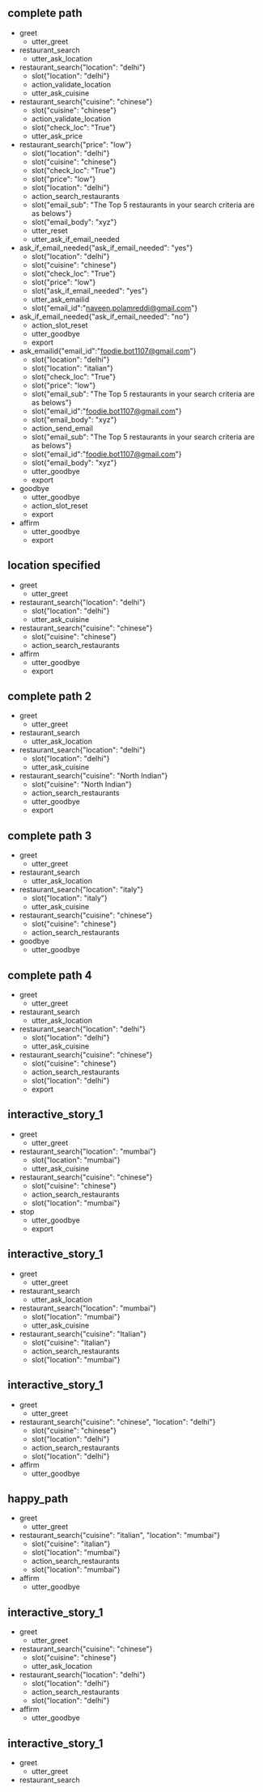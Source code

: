 ## complete path
* greet
    - utter_greet
* restaurant_search
    - utter_ask_location
* restaurant_search{"location": "delhi"}
    - slot{"location": "delhi"}
    - action_validate_location
    - utter_ask_cuisine
* restaurant_search{"cuisine": "chinese"}
    - slot{"cuisine": "chinese"}
    - action_validate_location
    - slot{"check_loc": "True"}
    - utter_ask_price
* restaurant_search{"price": "low"}
    - slot{"location": "delhi"}
    - slot{"cuisine": "chinese"}
    - slot{"check_loc": "True"}
    - slot{"price": "low"}
    - slot{"location": "delhi"}
    - action_search_restaurants
    - slot{"email_sub": "The Top 5 restaurants in your search criteria are as belows"}
    - slot{"email_body": "xyz"}
    - utter_reset
    - utter_ask_if_email_needed
* ask_if_email_needed{"ask_if_email_needed": "yes"}
    - slot{"location": "delhi"}
    - slot{"cuisine": "chinese"}
    - slot{"check_loc": "True"}
    - slot{"price": "low"}
    - slot{"ask_if_email_needed": "yes"}
    - utter_ask_emailid
    - slot{"email_id":"naveen.polamreddi@gmail.com"}
* ask_if_email_needed{"ask_if_email_needed": "no"}
    - action_slot_reset
    - utter_goodbye
    - export
* ask_emailid{"email_id":"foodie.bot1107@gmail.com"}
    - slot{"location": "delhi"}
    - slot{"location": "italian"}
    - slot{"check_loc": "True"}
    - slot{"price": "low"}
    - slot{"email_sub": "The Top 5 restaurants in your search criteria are as belows"}
    - slot{"email_id":"foodie.bot1107@gmail.com"}
    - slot{"email_body": "xyz"}
    - action_send_email
    - slot{"email_sub": "The Top 5 restaurants in your search criteria are as belows"}
    - slot{"email_id":"foodie.bot1107@gmail.com"}
    - slot{"email_body": "xyz"}
    - utter_goodbye
    - export
* goodbye
    - utter_goodbye
    - action_slot_reset
    - export
* affirm
    - utter_goodbye
    - export

## location specified
* greet
    - utter_greet
* restaurant_search{"location": "delhi"}
    - slot{"location": "delhi"}
    - utter_ask_cuisine
* restaurant_search{"cuisine": "chinese"}
    - slot{"cuisine": "chinese"}
    - action_search_restaurants
* affirm
    - utter_goodbye
    - export

## complete path 2
* greet
    - utter_greet
* restaurant_search
    - utter_ask_location
* restaurant_search{"location": "delhi"}
    - slot{"location": "delhi"}
    - utter_ask_cuisine
* restaurant_search{"cuisine": "North Indian"}
    - slot{"cuisine": "North Indian"}
    - action_search_restaurants
    - utter_goodbye
    - export

## complete path 3
* greet
    - utter_greet
* restaurant_search
    - utter_ask_location
* restaurant_search{"location": "italy"}
    - slot{"location": "italy"}
	- utter_ask_cuisine
* restaurant_search{"cuisine": "chinese"}
    - slot{"cuisine": "chinese"}
    - action_search_restaurants
* goodbye
    - utter_goodbye

## complete path 4
* greet
    - utter_greet
* restaurant_search
    - utter_ask_location
* restaurant_search{"location": "delhi"}
    - slot{"location": "delhi"}
    - utter_ask_cuisine
* restaurant_search{"cuisine": "chinese"}
    - slot{"cuisine": "chinese"}
    - action_search_restaurants
    - slot{"location": "delhi"}
    - export


## interactive_story_1
* greet
    - utter_greet
* restaurant_search{"location": "mumbai"}
    - slot{"location": "mumbai"}
    - utter_ask_cuisine
* restaurant_search{"cuisine": "chinese"}
    - slot{"cuisine": "chinese"}
    - action_search_restaurants
    - slot{"location": "mumbai"}
* stop
    - utter_goodbye
    - export

## interactive_story_1
* greet
    - utter_greet
* restaurant_search
    - utter_ask_location
* restaurant_search{"location": "mumbai"}
    - slot{"location": "mumbai"}
    - utter_ask_cuisine
* restaurant_search{"cuisine": "Italian"}
    - slot{"cuisine": "Italian"}
    - action_search_restaurants
    - slot{"location": "mumbai"}

## interactive_story_1
* greet
    - utter_greet
* restaurant_search{"cuisine": "chinese", "location": "delhi"}
    - slot{"cuisine": "chinese"}
    - slot{"location": "delhi"}
    - action_search_restaurants
    - slot{"location": "delhi"}
* affirm
    - utter_goodbye
    
    
## happy_path
* greet
    - utter_greet
* restaurant_search{"cuisine": "italian", "location": "mumbai"}
    - slot{"cuisine": "italian"}
    - slot{"location": "mumbai"}
    - action_search_restaurants
    - slot{"location": "mumbai"}
* affirm
    - utter_goodbye


## interactive_story_1
* greet
    - utter_greet
* restaurant_search{"cuisine": "chinese"}
    - slot{"cuisine": "chinese"}
    - utter_ask_location
* restaurant_search{"location": "delhi"}
    - slot{"location": "delhi"}
    - action_search_restaurants
    - slot{"location": "delhi"}
* affirm
    - utter_goodbye

## interactive_story_1
* greet
    - utter_greet
* restaurant_search
